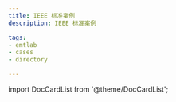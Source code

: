 ```yaml
---
title: IEEE 标准案例
description: IEEE 标准案例

tags:
- emtlab
- cases
- directory

---
```


import DocCardList from '@theme/DocCardList';

<DocCardList />